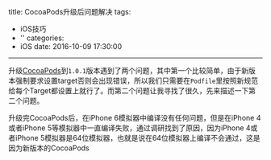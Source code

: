 title: CocoaPods升级后问题解决
tags:
  - iOS技巧
  - ''
categories:
  - iOS
date: 2016-10-09 17:30:00
---

升级[CocoaPods](https://cocoapods.org/)到`1.0.1`版本遇到了两个问题，其中第一个比较简单，由于新版本强制要求设置target否则会出现错误，所以我们只需要在`Podfile`里按照新规范给每个Target都设置上就行了。而第二个问题让我寻找了很久，先来描述一下第二个问题。

升级完CocoaPods后，在iPhone 6模拟器中编译没有任何问题，但是在iPhone 4或者iPhone 5等模拟器中一直编译失败，通过调研找到了原因，因为iPhone 4或者iPhone 5模拟器是64位模拟器，也就是说在64位模拟器上编译不会通过，这是因为新版本的CocoaPods
